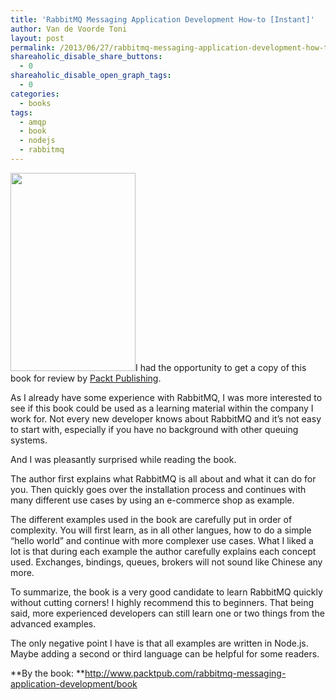 ```yaml
---
title: 'RabbitMQ Messaging Application Development How-to [Instant]'
author: Van de Voorde Toni
layout: post
permalink: /2013/06/27/rabbitmq-messaging-application-development-how-to/
shareaholic_disable_share_buttons:
  - 0
shareaholic_disable_open_graph_tags:
  - 0
categories:
  - books
tags:
  - amqp
  - book
  - nodejs
  - rabbitmq
---
```

[<img class="alignright" alt="" src="http://www.packtpub.com/sites/default/files/5743OS.jpg" width="200" height="317" />][1]I had the opportunity to get a copy of this book for review by <a title="Packt Publishing" href="http://www.packtpub.com/" target="_blank">Packt Publishing</a>.

As I already have some experience with RabbitMQ, I was more interested to see if this book could be used as a learning material within the company I work for. Not every new developer knows about RabbitMQ and it&#8217;s not easy to start with, especially if you have no background with other queuing systems.

And I was pleasantly surprised while reading the book.

The author first explains what RabbitMQ is all about and what it can do for you. Then quickly goes over the installation process and continues with many different use cases by using an e-commerce shop as example.

The different examples used in the book are carefully put in order of complexity. You will first learn, as in all other langues, how to do a simple &#8220;hello world&#8221; and continue with more complexer use cases. What I liked a lot is that during each example the author carefully explains each concept used. Exchanges, bindings, queues, brokers will not sound like Chinese any more.

To summarize, the book is a very good candidate to learn RabbitMQ quickly without cutting corners! I highly recommend this to beginners. That being said, more experienced developers can still learn one or two things from the advanced examples.

The only negative point I have is that all examples are written in Node.js. Maybe adding a second or third language can be helpful for some readers.

**By the book: **<http://www.packtpub.com/rabbitmq-messaging-application-development/book>

 [1]: http://www.packtpub.com/rabbitmq-messaging-application-development/book